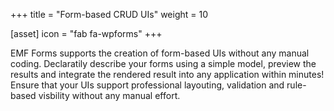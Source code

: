 +++
title = "Form-based CRUD UIs"
weight = 10

[asset]
  icon = "fab fa-wpforms"
+++

EMF Forms supports the creation of form-based UIs without any manual coding. Declaratily describe your forms using a simple model, preview the results and integrate the rendered result into any application within minutes! Ensure that your UIs support professional layouting, validation and rule-based visbility without any manual effort.
